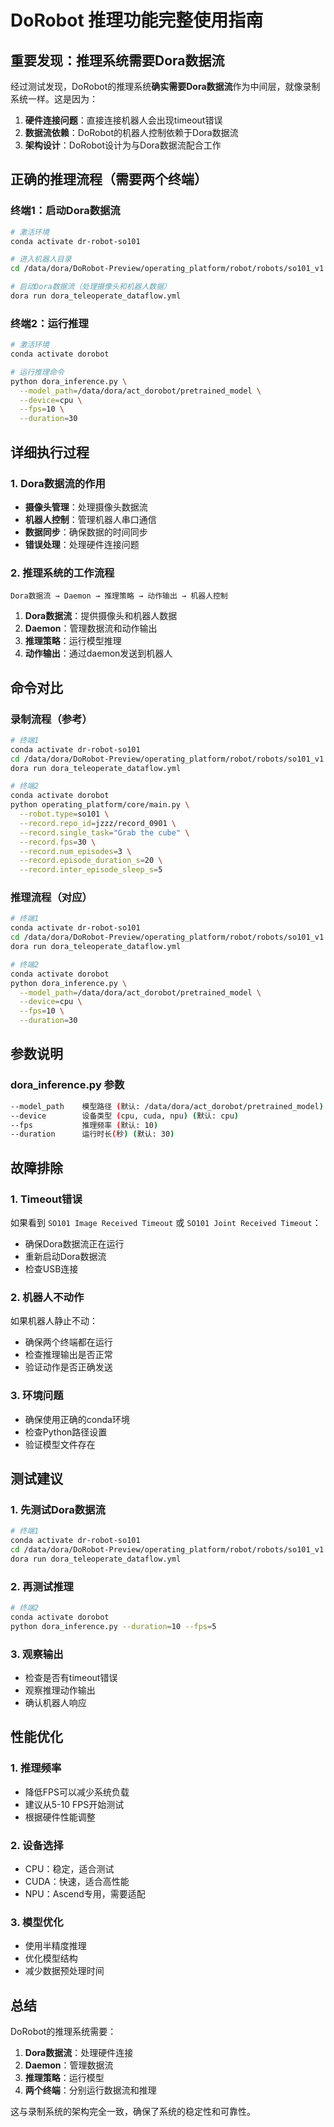 # DoRobot 推理功能完整使用指南

## 重要发现：推理系统需要Dora数据流

经过测试发现，DoRobot的推理系统**确实需要Dora数据流**作为中间层，就像录制系统一样。这是因为：

1. **硬件连接问题**：直接连接机器人会出现timeout错误
2. **数据流依赖**：DoRobot的机器人控制依赖于Dora数据流
3. **架构设计**：DoRobot设计为与Dora数据流配合工作

## 正确的推理流程（需要两个终端）

### 终端1：启动Dora数据流
```bash
# 激活环境
conda activate dr-robot-so101

# 进入机器人目录
cd /data/dora/DoRobot-Preview/operating_platform/robot/robots/so101_v1

# 启动Dora数据流（处理摄像头和机器人数据）
dora run dora_teleoperate_dataflow.yml
```

### 终端2：运行推理
```bash
# 激活环境
conda activate dorobot

# 运行推理命令
python dora_inference.py \
  --model_path=/data/dora/act_dorobot/pretrained_model \
  --device=cpu \
  --fps=10 \
  --duration=30
```

## 详细执行过程

### 1. Dora数据流的作用
- **摄像头管理**：处理摄像头数据流
- **机器人控制**：管理机器人串口通信
- **数据同步**：确保数据的时间同步
- **错误处理**：处理硬件连接问题

### 2. 推理系统的工作流程
```
Dora数据流 → Daemon → 推理策略 → 动作输出 → 机器人控制
```

1. **Dora数据流**：提供摄像头和机器人数据
2. **Daemon**：管理数据流和动作输出
3. **推理策略**：运行模型推理
4. **动作输出**：通过daemon发送到机器人

## 命令对比

### 录制流程（参考）
```bash
# 终端1
conda activate dr-robot-so101
cd /data/dora/DoRobot-Preview/operating_platform/robot/robots/so101_v1
dora run dora_teleoperate_dataflow.yml

# 终端2
conda activate dorobot
python operating_platform/core/main.py \
  --robot.type=so101 \
  --record.repo_id=jzzz/record_0901 \
  --record.single_task="Grab the cube" \
  --record.fps=30 \
  --record.num_episodes=3 \
  --record.episode_duration_s=20 \
  --record.inter_episode_sleep_s=5
```

### 推理流程（对应）
```bash
# 终端1
conda activate dr-robot-so101
cd /data/dora/DoRobot-Preview/operating_platform/robot/robots/so101_v1
dora run dora_teleoperate_dataflow.yml

# 终端2
conda activate dorobot
python dora_inference.py \
  --model_path=/data/dora/act_dorobot/pretrained_model \
  --device=cpu \
  --fps=10 \
  --duration=30
```

## 参数说明

### dora_inference.py 参数
```bash
--model_path    模型路径 (默认: /data/dora/act_dorobot/pretrained_model)
--device        设备类型 (cpu, cuda, npu) (默认: cpu)
--fps           推理频率 (默认: 10)
--duration      运行时长(秒) (默认: 30)
```

## 故障排除

### 1. Timeout错误
如果看到 `SO101 Image Received Timeout` 或 `SO101 Joint Received Timeout`：
- 确保Dora数据流正在运行
- 重新启动Dora数据流
- 检查USB连接

### 2. 机器人不动作
如果机器人静止不动：
- 确保两个终端都在运行
- 检查推理输出是否正常
- 验证动作是否正确发送

### 3. 环境问题
- 确保使用正确的conda环境
- 检查Python路径设置
- 验证模型文件存在

## 测试建议

### 1. 先测试Dora数据流
```bash
# 终端1
conda activate dr-robot-so101
cd /data/dora/DoRobot-Preview/operating_platform/robot/robots/so101_v1
dora run dora_teleoperate_dataflow.yml
```

### 2. 再测试推理
```bash
# 终端2
conda activate dorobot
python dora_inference.py --duration=10 --fps=5
```

### 3. 观察输出
- 检查是否有timeout错误
- 观察推理动作输出
- 确认机器人响应

## 性能优化

### 1. 推理频率
- 降低FPS可以减少系统负载
- 建议从5-10 FPS开始测试
- 根据硬件性能调整

### 2. 设备选择
- CPU：稳定，适合测试
- CUDA：快速，适合高性能
- NPU：Ascend专用，需要适配

### 3. 模型优化
- 使用半精度推理
- 优化模型结构
- 减少数据预处理时间

## 总结

DoRobot的推理系统需要：
1. **Dora数据流**：处理硬件连接
2. **Daemon**：管理数据流
3. **推理策略**：运行模型
4. **两个终端**：分别运行数据流和推理

这与录制系统的架构完全一致，确保了系统的稳定性和可靠性。


